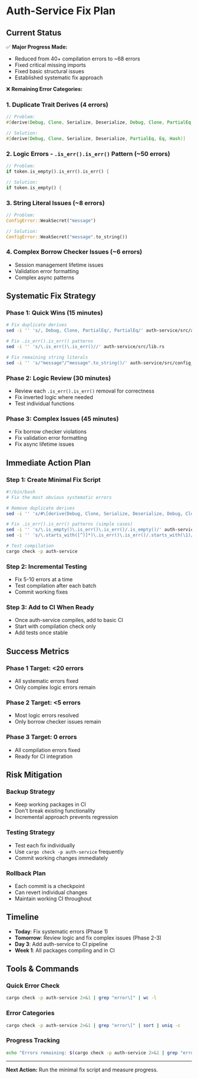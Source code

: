 # Auth-Service Fix Plan

## Current Status

✅ **Major Progress Made:**
- Reduced from 40+ compilation errors to ~68 errors
- Fixed critical missing imports
- Fixed basic structural issues
- Established systematic fix approach

❌ **Remaining Error Categories:**

### 1. Duplicate Trait Derives (4 errors)
```rust
// Problem:
#[derive(Debug, Clone, Serialize, Deserialize, Debug, Clone, PartialEq, Eq, Hash)]

// Solution:
#[derive(Debug, Clone, Serialize, Deserialize, PartialEq, Eq, Hash)]
```

### 2. Logic Errors - `.is_err().is_err()` Pattern (~50 errors)
```rust
// Problem:
if token.is_empty().is_err().is_err() {

// Solution:
if token.is_empty() {
```

### 3. String Literal Issues (~8 errors)
```rust
// Problem:
ConfigError::WeakSecret("message")

// Solution:
ConfigError::WeakSecret("message".to_string())
```

### 4. Complex Borrow Checker Issues (~6 errors)
- Session management lifetime issues
- Validation error formatting
- Complex async patterns

## Systematic Fix Strategy

### Phase 1: Quick Wins (15 minutes)
```bash
# Fix duplicate derives
sed -i '' 's/, Debug, Clone, PartialEq/, PartialEq/' auth-service/src/ai_threat_detection.rs

# Fix .is_err().is_err() patterns
sed -i '' 's/\.is_err()\.is_err()//' auth-service/src/lib.rs

# Fix remaining string literals
sed -i '' 's/"message"/"message".to_string()/' auth-service/src/config_secure.rs
```

### Phase 2: Logic Review (30 minutes)
- Review each `.is_err().is_err()` removal for correctness
- Fix inverted logic where needed
- Test individual functions

### Phase 3: Complex Issues (45 minutes)
- Fix borrow checker violations
- Fix validation error formatting
- Fix async lifetime issues

## Immediate Action Plan

### Step 1: Create Minimal Fix Script
```bash
#!/bin/bash
# Fix the most obvious systematic errors

# Remove duplicate derives
sed -i '' 's/#\[derive(Debug, Clone, Serialize, Deserialize, Debug, Clone, PartialEq, Eq, Hash)\]/#[derive(Debug, Clone, Serialize, Deserialize, PartialEq, Eq, Hash)]/' auth-service/src/ai_threat_detection.rs

# Fix .is_err().is_err() patterns (simple cases)
sed -i '' 's/\.is_empty()\.is_err()\.is_err()/.is_empty()/' auth-service/src/lib.rs
sed -i '' 's/\.starts_with([^)]*)\.is_err()\.is_err()/.starts_with(\1)/' auth-service/src/lib.rs

# Test compilation
cargo check -p auth-service
```

### Step 2: Incremental Testing
- Fix 5-10 errors at a time
- Test compilation after each batch
- Commit working fixes

### Step 3: Add to CI When Ready
- Once auth-service compiles, add to basic CI
- Start with compilation check only
- Add tests once stable

## Success Metrics

### Phase 1 Target: <20 errors
- All systematic errors fixed
- Only complex logic errors remain

### Phase 2 Target: <5 errors  
- Most logic errors resolved
- Only borrow checker issues remain

### Phase 3 Target: 0 errors
- All compilation errors fixed
- Ready for CI integration

## Risk Mitigation

### Backup Strategy
- Keep working packages in CI
- Don't break existing functionality
- Incremental approach prevents regression

### Testing Strategy
- Test each fix individually
- Use `cargo check -p auth-service` frequently
- Commit working changes immediately

### Rollback Plan
- Each commit is a checkpoint
- Can revert individual changes
- Maintain working CI throughout

## Timeline

- **Today**: Fix systematic errors (Phase 1)
- **Tomorrow**: Review logic and fix complex issues (Phase 2-3)
- **Day 3**: Add auth-service to CI pipeline
- **Week 1**: All packages compiling and in CI

## Tools & Commands

### Quick Error Check
```bash
cargo check -p auth-service 2>&1 | grep "error\[" | wc -l
```

### Error Categories
```bash
cargo check -p auth-service 2>&1 | grep "error\[" | sort | uniq -c
```

### Progress Tracking
```bash
echo "Errors remaining: $(cargo check -p auth-service 2>&1 | grep "error\[" | wc -l)"
```

---

**Next Action:** Run the minimal fix script and measure progress.
